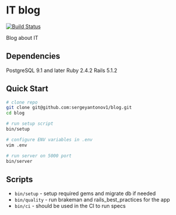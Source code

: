 # IT blog

[![Build Status](https://semaphoreci.com/api/v1/sergeyantonov1/blog/branches/master/badge.svg)](https://semaphoreci.com/sergeyantonov1/blog)

Blog about IT

## Dependencies
PostgreSQL 9.1 and later
Ruby 2.4.2
Rails 5.1.2

## Quick Start

```bash
# clone repo
git clone git@github.com:sergeyantonov1/blog.git
cd blog

# run setup script
bin/setup

# configure ENV variables in .env
vim .env

# run server on 5000 port
bin/server
```

## Scripts

* `bin/setup` - setup required gems and migrate db if needed
* `bin/quality` - run brakeman and rails_best_practices for the app
* `bin/ci` - should be used in the CI to run specs

